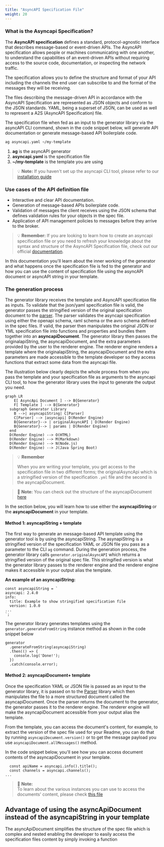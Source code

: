 ```yaml
---
title: "AsyncAPI Specification File"
weight: 20
---
```


### What is the Asyncapi Specification?
The **AsyncAPI specification** defines a standard, protocol-agnostic interface that describes message-based or event-driven APIs. The AsyncAPI specification allows people or machines communicating with one another, to understand the capabilities of an event-driven APIs without requiring access to the source code, documentation, or inspecting the network traffic.

The specification allows you to define the structure and format of your API including the channels the end user can subscribe to and the format of the messages they will be receiving.

The files describing the message-driven API in accordance with the AsyncAPI Specification are represented as JSON objects and conform to the JSON standards. YAML, being a superset of JSON, can be used as well to represent a A2S (AsyncAPI Specification) file.

The specification file when fed as an input to the generator library via the asyncAPI CLI command, shown in the code snippet below, will generate API documentation or generate message-based API boilerplate code.

```bash
ag asyncapi.yaml ~/my-template
```
1. **ag** is the asyncAPI generator
2. **asyncapi.yaml** is the specification file
3. **~/my-template** is the template you are using

> :bulb: **Note:** 
If you haven't set up the asyncapi CLI tool, please refer to our [installation guide](installation.md)

### Use cases of the API definition file
- Interactive and clear API documentation.
- Generation of message-based APIs boilerplate code.
- Validation of messages the client receives using the JSON schema that defines validation rules for your objects in the spec file. 
- Application of API management policies to messages before they arrive to the broker.

> :bulb: **Remember:** 
If you are looking to learn how to create an asyncapi specification file or you need to refresh your knowledge about the syntax and structure of the AsyncAPI Specification file, check out our official [documentation](https://www.asyncapi.com/docs/reference/specification/v2.4.0).

In this documentation you'll learn about the inner working of the generator and what happens once the specification file is fed to the generator and how you can use the content of specification file using the asyncAPI document or asyncAPI string in your template.

### The generation process
The generator library receives the template and AsyncAPI specification file as inputs. To validate that the json/yaml specification file is valid, the generator passes the stringified version of the original specification document to the [parser](parser.md). The parser validates the asyncapi specification using either the openapi schema, raml schema or the avro schema defined in the spec files. If valid, the parser then manipulates the original JSON or YML specification file into functions and properties and bundles them together into an **asyncapiDocument**. The generator library then passes the originalapiString, the asyncapiDocument, and the extra parameters provided by the user to the renderer engine. The renderer engine renders a template where the originalapiString, the asyncapiDocument and the extra parameters are made accessible to the template developer so they access functions that extract some data from the asyncapi file.

The illustration below clearly depicts the whole process from when you pass the template and your specification file as arguments to the asyncapi CLI tool, to how the generator library uses the input to generate the output you need.

``` mermaid
graph LR
    E[ AsyncApi Document ] --> B{Generator}
    F[ Template ] --> B{Generator}
  subgraph Generator Library
    B -->| asyncapiString| C[Parser]
    C[Parser] --> |asyncapi| D(Render Engine)
    B{Generator}--> | originalAsyncAPI | D(Render Engine)
    B{Generator}--> | params | D(Render Engine)
  end
  D(Render Engine) --> O(HTML)
  D(Render Engine) --> M(Markdown)
  D(Render Engine) --> N(Node.js)
  D(Render Engine) --> J(Java Spring Boot)
```

> :bulb: **Remember**
> 
> When you are writing your template, you get access to the specification file in two different forms; the originalAsyncApi which is a stringified version of the specification `.yml` file and the second is the asyncapiDocument.

> :memo: **Note:** 
> You can check out the structure of the asyncapiDocument [here](https://github.com/asyncapi/parser-js/blob/master/API.md#module_@asyncapi/parser+AsyncAPIDocument)

In the section below, you will learn how to use either the **asyncapiString** or the **asyncapiDocument** in your template.
#### Method 1: asyncapiString + template ##
The first way to generate an message-based API template using the generator tool is by using the asyncapiString. The asynapiString is a stringified version of the specification YAML or JSON file you pass as a parameter to the CLI `ag` command. During the generation process, the generator library calls `generator.originalAsyncAPI` which returns a stringified version of the original spec file. This stringified version is what the generator library passes to the renderer engine and the renderer engine makes it accessible in your output alias the template.

**An example of an asyncapiString:**
```
const asyncapiString = `
asyncapi: 2.4.0
info:
  title: Example to show stringified specification file
  version: 1.0.0
...
`;

```
The generator library generates templates using the `generator.generateFromString` instance method as shown in the code snippet below

```
generator
  .generateFromString(asyncapiString)
  .then(() => {
    console.log('Done!');
  })
  .catch(console.error);
  ```

#### Method 2: asyncapiDocument+ template ##
Once the specification YAML or JSON file is passed as an input to the generator library, it is passed on to the [Parser](parser.md) library which then manipulates the file to a more structured document called the asyncapiDocument. Once the parser returns the document to the generator, the generator passes it to the renderer engine. The renderer engine will make the asyncapiDocument accessible from your output alias the template.

From the template, you can access the document's content, for example, to extract the version of the spec file used for your Readme, you can do that by running `asyncapiDocument.version()` or to get the message payload you use `asyncapiDocument.allMessages()` method.

In the code snippet below, you'll see how you can access document contents of the asyncapiDocument in your template.

```
  const apiName = asyncapi.info().title();
  const channels = asyncapi.channels();
...
```
> :memo: **Note:**  
> To learn about the various instances you can use to access the documents' content, please check [this file](https://github.com/asyncapi/parser-js/blob/master/API.md#module_@asyncapi/parser+AsyncAPIDocument) 

## Advantage of using the asyncApiDocument instead of the asyncapiString in your template
The asyncApiDocument simplifies the structure of the spec file which is complex and nested enabling the developer to easily access the specification files content by simply invoking a function
  